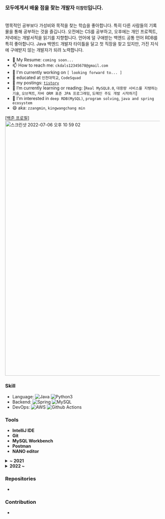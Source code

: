 ### 모두에게서 배울 점을 찾는 개발자 `이창민`입니다. <br><br>

맹목적인 공부보다 가성비와 목적을 찾는 학습을 좋아합니다.
특히 다른 사람들의 기록물을 통해 공부하는 것을 즐깁니다. 오전에는 CS를 공부하고, 오후에는 개인 프로젝트, 저녁에는 개발서적을 읽기를 지향합니다.
언어에 덜 구애받는 백엔드 공통 언어 RDB를 특히 좋아합니다. Java 백엔드 개발자 타이틀을 달고 첫 직장을 찾고 있지만, 가진 지식에 구애받지 않는 개발자가 되려 노력합니다.

- 📝 My Resume: `coming soon...`
- 📫 How to reach me: `ckdals12345678@gmail.com`
- 🏢 I'm currently working on `[ looking forward to... ]`
- 📄 educated at `인천대학교`, `CodeSquad`
- 📄 my postings: [`tistory`](https://leezzangmin.tistory.com/)
- 🌱 I’m currently learning or reading: [`Real MySQL8.0`, `대용량 서비스를 지탱하는 기술`, `오브젝트`, `자바 ORM 표준 JPA 프로그래밍`, `도메인 주도 개발 시작하기`]
- 🤔 I'm interested in `deep RDB(MySQL)`, `program solving`, `java and spring ecosystem`
- 😄 aka: `zzangmin`, `kingwangchang min`

[[백준 프로필](https://www.acmicpc.net/user/ckdals7584)]<br>
<img width="831" alt="스크린샷 2022-07-06 오후 10 59 02" src="https://user-images.githubusercontent.com/64303390/177567810-8a99f24e-0411-406f-9016-36a3b696b1d4.png">


### Skill

- Language: 
![Java](https://img.shields.io/badge/Java-%23ED8B00.svg?&style=flat&logo=java&logoColor=white)
![Python3](https://img.shields.io/badge/Python%20-%2314354C.svg?&style=flat&logo=python&logoColor=white)
- Backend: ![Spring](https://img.shields.io/badge/Spring%20-%236DB33F.svg?&style=flat&logo=spring&logoColor=white) ![MySQL](https://img.shields.io/badge/Mysql-%2300f.svg?&style=flat&logo=mysql&logoColor=white)
- DevOps: ![AWS](https://img.shields.io/badge/AWS%20-%23FF9900.svg?&style=flat&logo=amazon-aws&logoColor=white) ![Github Actions](https://img.shields.io/badge/GitHub%20Actions%20-%232671E5.svg?&style=flat&logo=github%20actions&logoColor=white)

### Tools

- **IntelliJ IDE**
- **Git**
- **MySQL Workbench**
- **Postman**
- **NANO editor**

<details>
  <summary><strong>~ 2021</strong></summary>

- 인천대학교 컴퓨터공학부 졸업 (2016.03 ~ 2022.02)
- 졸업작품 - [카드뉴스 앱](https://github.com/leezzangmin/Graduation-Project)
- 캠퍼스픽 알고리즘 문제풀이 스터디 - [저장소](https://github.com/leezzangmin/coding-test/blob/changmin/README.md)
</details>

<details>
  <summary><strong>2022 ~ </strong></summary>

<br>
🏢 교육:<br>
- CodeSquad 2022 Masters Course Java Backend 참여 (2022.01 ~ 2022.06) https://codesquad.kr/<br><br>

📄 독서:<br>
- [자바의 정석](http://www.yes24.com/Product/Goods/24259565)
- [데이터베이스 개론과 실습](http://www.yes24.com/Product/Goods/77724190)
- [Real MySQL8.0](http://www.yes24.com/Product/Goods/103415627)
- [토비의 스프링](http://www.yes24.com/Product/Goods/7516911) 읽기 스터디
- [오브젝트](http://www.yes24.com/Product/Goods/74219491)
- [대규모 서비스를 지탱하는 기술](http://www.yes24.com/Product/Goods/4667932)
- [도메인 주도 개발 시작하기](http://www.yes24.com/Product/Goods/108431347)
- [스프링 부트와 AWS로 혼자 구현하는 웹 서비스](http://www.yes24.com/Product/Goods/83849117)<br><br>

📫 강의:<br>
- 유튜브-자바의 정석 강의 - [링크](https://www.youtube.com/watch?v=oJlCC1DutbA&list=PLW2UjW795-f6xWA2_MUhEVgPauhGl3xIp&index=1)
- 인프런-모든 개발자를 위한 HTTP 기본지식 - [링크](https://www.inflearn.com/course/http-%EC%9B%B9-%EB%84%A4%ED%8A%B8%EC%9B%8C%ED%81%AC/dashboard)
- 인프런-스프링 입문 - 코드로 배우는 스프링 부트, 웹 MVC, DB 접근 기술 - [링크](https://www.inflearn.com/course/%EC%8A%A4%ED%94%84%EB%A7%81-%EC%9E%85%EB%AC%B8-%EC%8A%A4%ED%94%84%EB%A7%81%EB%B6%80%ED%8A%B8/dashboard)
- 인프런-스프링 핵심 원리 - 기본편 - [링크](https://www.inflearn.com/course/%EC%8A%A4%ED%94%84%EB%A7%81-%ED%95%B5%EC%8B%AC-%EC%9B%90%EB%A6%AC-%EA%B8%B0%EB%B3%B8%ED%8E%B8/dashboard)
- 인프런-스프링 MVC 1편 - 백엔드 웹 개발 핵심 기술 - [링크](https://www.inflearn.com/course/%EC%8A%A4%ED%94%84%EB%A7%81-mvc-1/dashboard)
- 인프런-스프링 MVC 2편 - 백엔드 웹 개발 활용 기술 - [링크](https://www.inflearn.com/course/%EC%8A%A4%ED%94%84%EB%A7%81-mvc-2/dashboard)
- 인프런-자바 ORM 표준 JPA 프로그래밍 - 기본편 - [링크](https://www.inflearn.com/course/ORM-JPA-Basic/dashboard)
- 인프런-실전! 스프링 부트와 JPA 활용1 - 웹 애플리케이션 개발 - [링크](https://www.inflearn.com/course/%EC%8A%A4%ED%94%84%EB%A7%81%EB%B6%80%ED%8A%B8-JPA-%ED%99%9C%EC%9A%A9-1/dashboard)
- 인프런-실전! 스프링 부트와 JPA 활용2 - API 개발과 성능 최적화 - [링크](https://www.inflearn.com/course/%EC%8A%A4%ED%94%84%EB%A7%81%EB%B6%80%ED%8A%B8-JPA-API%EA%B0%9C%EB%B0%9C-%EC%84%B1%EB%8A%A5%EC%B5%9C%EC%A0%81%ED%99%94/dashboard)
- 인프런-진짜 입문자를 위한 클라우드와 AWS - [링크](https://www.inflearn.com/course/aws-starter/dashboard)
- 인프런-실습으로 배우는 AWS 핵심 서비스 - [링크](https://www.inflearn.com/course/aws-%ED%95%B5%EC%8B%AC-%EC%8B%A4%EC%8A%B5/dashboard)<br><br>
📝 회고:<br>
- [코드스쿼드 회고 시리즈](https://leezzangmin.tistory.com/category/%ED%9A%8C%EA%B3%A0)
<br>
</details>

### Repositories

- 

### Contribution

- 

<!--
#### TODO


- 🔭 I’m currently working on ...
- 👯 I’m looking to collaborate on ...
- 🤔 I’m looking for help with ...
- 💬 Ask me about ...
- ⚡ Fun fact: ...
-->

